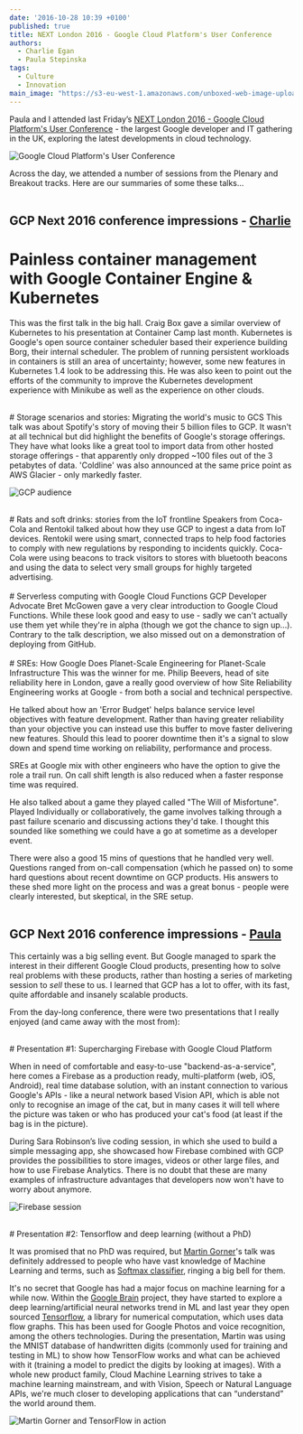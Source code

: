 ```yaml
---
date: '2016-10-28 10:39 +0100'
published: true
title: NEXT London 2016 - Google Cloud Platform's User Conference
authors:
  - Charlie Egan
  - Paula Stepinska
tags:
  - Culture
  - Innovation
main_image: "https://s3-eu-west-1.amazonaws.com/unboxed-web-image-uploader/93e1e9c6c48e2ab1758a026a53227c0e.PNG"
---
```

Paula and I attended last Friday’s [NEXT London 2016 - Google Cloud Platform's User Conference](https://cloudplatformonline.com/NEXT2016-London.html) - the largest Google developer and IT gathering in the UK, exploring the latest developments in cloud technology.<br/>

![Google Cloud Platform's User Conference](https://s3-eu-west-1.amazonaws.com/unboxed-web-image-uploader/084722adfe9518b470b225cd21b9e5e8.PNG)

Across the day, we attended a number of sessions from the Plenary and Breakout tracks. Here are our summaries of some these talks... <br/>
<br/>

## GCP Next 2016 conference impressions - [Charlie](https://unboxed.co/people#charlie-egan)

# Painless container management with Google Container Engine & Kubernetes
This was the first talk in the big hall. Craig Box gave a similar overview of
Kubernetes to his presentation at Container Camp last month. Kubernetes is
Google's open source container scheduler based their experience building Borg,
their internal scheduler. The problem of running persistent workloads in
containers is still an area of uncertainty; however, some new features in
Kubernetes 1.4 look to be addressing this. He was also keen to point out the
efforts of the community to improve the Kubernetes development experience
with Minikube as well as the experience on other clouds.<br/>

<br/>
# Storage scenarios and stories: Migrating the world's music to GCS
This talk was about Spotify's story of moving their 5 billion files to GCP. It
wasn't at all technical but did highlight the benefits of Google's storage
offerings. They have what looks like a great tool to import data from other
hosted storage offerings - that apparently only dropped ~100 files out of the 3
petabytes of data. 'Coldline' was also announced at the same price point as AWS
Glacier - only markedly faster.<br/>

![GCP audience](https://s3-eu-west-1.amazonaws.com/unboxed-web-images/30158518115b9b1e8b9f4e4e004ae8a4.jpg)

<br/>
# Rats and soft drinks: stories from the IoT frontline
Speakers from Coca-Cola and Rentokil talked about how they use GCP to ingest a
data from IoT devices. Rentokil were using smart, connected traps to help
food factories to comply with new regulations by responding to incidents quickly.
Coca-Cola were using beacons to track visitors to stores with bluetooth beacons
and using the data to select very small groups for highly targeted advertising.<br/>

<br/>
# Serverless computing with Google Cloud Functions
GCP Developer Advocate Bret McGowen gave a very clear introduction to Google
Cloud Functions. While these look good and easy to use - sadly we can't actually
use them yet while they're in alpha (though we got the chance to sign up...).
Contrary to the talk description, we also missed out on a demonstration of
deploying from GitHub.<br/>

<br/>
# SREs: How Google Does Planet-Scale Engineering for Planet-Scale Infrastructure
This was the winner for me. Philip Beevers, head of site reliability here in
London, gave a really good overview of how Site Reliability Engineering works at
Google - from both a social and technical perspective.<br/>

He talked about how an 'Error Budget' helps balance service level objectives
with feature development. Rather than having greater reliability than your
objective you can instead use this buffer to move faster delivering new
features. Should this lead to poorer downtime then it's a signal to slow down
and spend time working on reliability, performance and process.<br/>

SREs at Google mix with other engineers who have the option to give the role
a trail run. On call shift length is also reduced when a faster response time
was required.<br/>

He also talked about a game they played called "The Will of Misfortune". Played
Individually or collaboratively, the game involves talking through a past failure
scenario and discussing actions they'd take. I thought this sounded like
something we could have a go at sometime as a developer event.<br/>

There were also a good 15 mins of questions that he handled very well. Questions
ranged from on-call compensation (which he passed on) to some hard questions
about recent downtime on GCP products. His answers to these shed more light on
the process and was a great bonus - people were clearly interested, but
skeptical, in the SRE setup.<br/>
<br/>

## GCP Next 2016 conference impressions - [Paula](https://unboxed.co/people#paula-stepinska)

This certainly was a big selling event. But Google managed to spark the interest
in their different Google Cloud products, presenting how to solve real problems
with these products, rather than hosting a series of marketing session to _sell_
these to us. I learned that GCP has a lot to offer, with its fast, quite
affordable and insanely scalable products.<br/>

From the day-long conference, there were two presentations that I really enjoyed
(and came away with the most from):<br/>

<br/>
# Presentation #1: Supercharging Firebase with Google Cloud Platform

When in need of comfortable and easy-to-use "backend-as-a-service", here comes
a Firebase as a production ready, multi-platform (web, iOS, Android), real time
database solution, with an instant connection to various Google's APIs - like
a neural network based Vision API, which is able not only to recognise an image
of the cat, but in many cases it will tell where the picture was taken or who
has produced your cat's food (at least if the bag is in the picture).<br/>

During Sara Robinson’s live coding session, in which she used to build a simple
messaging app, she showcased how Firebase combined with GCP  provides
the possibilities to store images, videos or other large files, and how to use
Firebase Analytics. There is no doubt that these are many examples of
infrastructure advantages that developers now won't have to worry about anymore.<br/>

![Firebase session](https://s3-eu-west-1.amazonaws.com/unboxed-web-images/05e85ffb3889e28132b56eede753c8d3.jpg)

<br/>
# Presentation #2: Tensorflow and deep learning (without a PhD)

It was promised that no PhD was required, but
[Martin Gorner](https://twitter.com/martin_gorner)'s talk was definitely
addressed to people who have vast knowledge of Machine Learning and terms, such
as [Softmax classifier](https://en.wikipedia.org/wiki/Softmax_function#Neural_networks),
ringing a big bell for them.<br/>

It's no secret that Google has had a major focus on machine learning for a while now.
Within the [Google Brain](https://en.wikipedia.org/wiki/Google_Brain) project,
they have started to explore a deep learning/artificial neural networks trend
in ML and last year they open sourced [Tensorflow](https://www.tensorflow.org/),
a library for numerical computation, which uses data flow graphs. This has been
used for Google Photos and voice recognition, among the others technologies.
During the presentation, Martin was using the MNIST database of handwritten
digits (commonly used for training and testing in ML) to show how TensorFlow
works and what can be achieved with it (training a model to predict the digits
by looking at images). With a whole new product family, Cloud Machine Learning
strives to take a machine learning mainstream, and with Vision, Speech or
Natural Language APIs, we're much closer to developing applications that can
“understand” the world around them.

![Martin Gorner and TensorFlow in action](https://s3-eu-west-1.amazonaws.com/unboxed-web-images/b5a4408c3867182dc3348f76df75cb4f.jpg)
